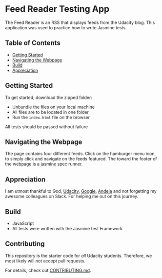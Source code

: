 # Feed Reader Testing App
The Feed Reader is an RSS that displays feeds from the Udacity blog. This application was used to practice how to write Jasmine tests.
## Table of Contents

* [Getting Started](#started)
* [Navigating the Webpage](#navigating)
* [Build](#build)
* [Appreciation](#appreciation)


## Getting Started
To get started, download the zipped folder:

* Unbundle the files on your local machine
* All files are to be located in one folder
* Run the `index.html` file on the browser

All tests should be passed without failure


## Navigating the Webpage
The page contains four different feeds. Click on the hamburger menu icon, to simply click and navigate on the feeds featured.
The toward the footer of the webpage is a jasmine spec runner.

## Appreciation
I am utmost thankful to God, <a href="https://www.udacity.com/">Udacity</a>, <a href="https://www.google.com/">Google</a>, <a href="https://www.andela.com/">Andela</a> and not forgetting my awesome colleagues on Slack. For helping me out on this journey. 

## Build
* JavaScript
* All tests were written with the Jasmine test Framework


## Contributing

This repository is the starter code for _all_ Udacity students. Therefore, we most likely will not accept pull requests.

For details, check out [CONTRIBUTING.md](CONTRIBUTING.md).
